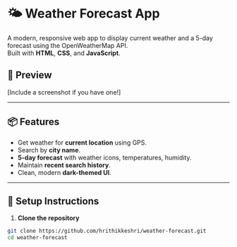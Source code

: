 # 🌤️ Weather Forecast App

A modern, responsive web app to display current weather and a 5-day forecast using the OpenWeatherMap API.  
Built with **HTML**, **CSS**, and **JavaScript**.

## 📸 Preview  
[Include a screenshot if you have one!]

---

## 📦 Features  

- Get weather for **current location** using GPS.
- Search by **city name**.
- **5-day forecast** with weather icons, temperatures, humidity.
- Maintain **recent search history**.
- Clean, modern **dark-themed UI**.

---

## 🚀 Setup Instructions  

1. **Clone the repository**

```bash
git clone https://github.com/hrithikkeshri/weather-forecast.git
cd weather-forecast

